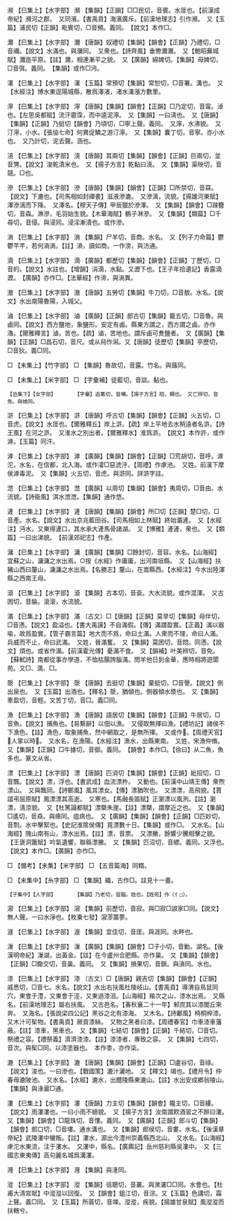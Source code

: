 <!-- { "loadSidebar": true } -->
濒	【巳集上】【水字部】	瀕	【集韻】【正韻】□□民切，音賓。水厓也。【前漢成帝紀】瀕河之郡。　又同濱。【書禹貢】海濱廣斥。【前漢地理志】引作瀕。　又【玉篇】浦民切【正韻】毗賓切，□音頻。義同。　【說文】本作□。

濔	【巳集上】【水字部】	濔	【唐韻】奴禮切【集韻】【韻會】【正韻】乃禮切，□音禰。【說文】水滿也。與瀰同。　又衆也。【詩齊風】垂轡濔濔。　又【鮑昭蕪城賦】濔迤平原。【註】濔，相連漸平之貌。　又【廣韻】綿婢切。【集韻】母婢切，□音弭。義同。　【集韻】或作□沔。

濖	【巳集上】【水字部】	濖	【玉篇】常預切【集韻】常恕切，□音署。溝也。　又【水經注】博水東逕陽城縣，散爲澤渚，渚水濖漲方數里。

濘	【巳集上】【水字部】	濘	【唐韻】【集韻】【韻會】【正韻】□乃定切，音甯。淖也。【左思吳都賦】流汗霢霂，而中逵泥濘。　又【集韻】一曰淸也。　又【唐韻】【集韻】【正韻】乃挺切【韻會】乃頃切，□寧上聲。義同。　又濘，水沸貌。　又汀濘，小水。【張協七命】何異促鱗之游汀濘。　又【集韻】囊丁切，音寧。亦小水也。　又乃計切，泥去聲。涵也。

滰	【巳集上】【水字部】	滰	【唐韻】其兩切【集韻】【韻會】【正韻】巨兩切，並音勥。【說文】浚乾漬米也。　又【揚子方言】乾黏曰滰。　又【集韻】渠映切，音競。□也。

滲	【巳集上】【水字部】	滲	【唐韻】【集韻】【韻會】【正韻】□所禁切，音罧。【說文】下漉也。【司馬相如封禪書】滋液滲漉。　又滲漓，流貌。【揚雄河東賦】澤滲漓而下降。　又澤名。【穆天子傳】甲辰獵於滲澤。　又【集韻】【韻會】□疎簪切，音森。淋滲，毛羽始生貌。【木華海賦】鶴子淋滲。　又【集韻】【類篇】□千尋切，音侵。與浸同。浸淫漸漬也。或作滲。

滳	【巳集上】【水字部】	滳	【集韻】尸羊切，音商。水名。　又【列子力命篇】鬱鬱芊芊，若何滳滳。【註】滳，讀如商。一作滂，與汸通。

滴	【巳集上】【水字部】	滴	【廣韻】都歷切【集韻】【韻會】【正韻】丁歷切，□音的。【說文】水註也。【增韻】涓滴，水點。又瀝下也。【王子年拾遺記】香露滴瀝。　【廣韻】亦作□。【法華經】作渧，與滳異。

滶	【巳集上】【水字部】	滶	【唐韻】五勞切【集韻】牛刀切，□音敖。水名。【說文】水出南陽魯陽，入城父。

滷	【巳集上】【水字部】	滷	【廣韻】【正韻】郎古切【集韻】籠五切，□音魯。與鹵同。【說文】西方鹽地，象鹽形。安定有鹵。縣東方謂之，西方謂之鹵。亦作瀂。【爾雅釋言】滷，苦也。【疏】滷，苦地也。謂斥鹵可煑鹽者。　又【廣韻】【集韻】【正韻】□昌石切，音尺。或从舄作潟。又【唐韻】徒歷切【集韻】亭歷切，□音狄。義□同。

□	【未集上】【竹字部】	□	【集韻】魯故切，音露。竹名。與簬同。

□	【未集上】【米字部】	□	【字彙補】徒藍切，音談。黏也。

	【丑集下】【女字部】		【字彙】追萬切，音囀。【揚子方言】抱，耦也。　又亡辨切，音免。與娩同。

滸	【巳集上】【水字部】	滸	【唐韻】呼古切【集韻】【韻會】【正韻】火五切，□音虎。【說文】水厓也。【爾雅釋丘】岸上滸。【疏】岸上平地去水稍遠者名滸。【詩王風】在河之滸。　又淮水之別出者。【爾雅釋水】淮爲滸。　【說文】本作許，或作滹。【玉篇】同汻。

滹	【巳集上】【水字部】	滹	【廣韻】【集韻】【韻會】【正韻】□荒胡切，音呼。滹沱，水名，在信都，北入海。或作瀖□惡淲泘。【周禮】作虖池。　又姓。前漢下摩侯滹毒泥。　又【集韻】火五切，音虎。與滸同。詳滸字註。

滺	【巳集上】【水字部】	滺	【廣韻】以周切【集韻】【韻會】夷周切，□音由。水流貌。【詩衞風】淇水滺滺。【集韻】通作悠。

滻	【巳集上】【水字部】	滻	【唐韻】【集韻】【韻會】所□切【正韻】楚□切，□音產。水名。【說文】水出京兆藍田谷。【司馬相如上林賦】終始灞滻。　又【水經注】沔水，又東得滻口，其水承大滻馬骨諸湖。　又【博雅】滻滻，衆也。　又【類篇】一曰出涕貌。　【前漢郊祀志】作產。

滽	【巳集上】【水字部】	滽	【廣韻】【集韻】□餘封切，音容。水名。【山海經】宜蘇之山，滽滽之水出焉。○按《水經》作庸庸，出河南垣縣。　又【山海經】扶豬山西曰釐山，滽滽之水出焉。【名勝志】釐山，在嵩縣西。【水經注】今水出陸渾縣之西南王母。

滾	【巳集上】【水字部】	滾	【集韻】古本切，音袞。大水流貌。或作混渾。　又古困切，音腀。滾滾，水流貌。

滿	【巳集上】【水字部】	滿	〔古文〕□【唐韻】【正韻】莫旱切【集韻】母伴切，□音懣。【說文】盈溢也。【書大禹謨】不自滿假。【傳】滿謂盈實。【正義】滿以器喩，故爲盈實。【管子霸言篇】地大而不爲，命曰土滿。人衆而不理，命曰人滿。兵威而不止，命曰武滿。　又姓，晉滿奮。　又【集韻】莫困切，音悶。同懣。【說文】煩也。或省作滿。【前漢霍光傳】憂滿不食。　又【韻補】叶美辨切，音免。【蘇軾詩】南都從事亦學道，不恤枯腸誇腦滿。問羊他日到金華，應時相將遊閬苑。又□、満、□。 

漀	【巳集上】【水字部】	漀	【唐韻】去挺切【集韻】棄挺切，□音謦。【說文】側出泉也。　又【玉篇】出酒也。【釋名】漀，猶傾也。側器傾水漿也。　又【集韻】牽盈切，音輕。又苦丁切，音□。義□同。

漁	【巳集上】【水字部】	漁	【唐韻】語居切【集韻】【韻會】【正韻】牛居切，□音魚。【說文】捕魚也。【易繫辭】以佃以漁。　又侵取無擇曰漁。【禮坊記】諸侯不下漁色。【註】漁色，取象捕魚，然中網取之，是無所擇。　又或作。【周禮天官】人掌以時。　又水名，在漁陽。【水經注】漁水，出縣東南。　又姓，宋漁仲脩。　又【集韻】【正韻】□牛據切，音御。義同。　【韻會】本作□。【徐曰】从二魚，魚多也。篆文从省。

漂	【巳集上】【水字部】	漂	【唐韻】匹消切【集韻】【韻會】【正韻】紕招切，□音飄。【說文】漂，浮也。【書武成】血流漂杵。　又動也。【前漢中山靖王傳】衆煦漂山。　又與飄同。【詩鄭風】風其漂女。【傳】漂猶吹也。　又漂漂，高飛貌。【賈誼弔屈原賦】鳳漂漂其高逝。　又寒也。【馬融長笛賦】正瀏漂以風洌。【註】瀏漂，淸涼貌。　又【杜篤論都賦】漂槩朱崖。【註】漂槩，謂摩近之也。　又【集韻】□遙切，音猋。與瘭同。疽病也。　又【廣韻】【集韻】【韻會】【正韻】□匹妙切，音剽。水中擊絮也。【史記淮隂侯傳】竟漂數十日。【集韻】或作□。　又水名。【山海經】隗山南有山，漂水出焉。【註】漂，音票。　又漂撇，餘響少騰相擊之貌。【王褒洞簫賦】吟氣遺響，聯緜漂撇。　又【集韻】匹沼切，音縹。義同。又浮也。　【說文】本作□。【廣韻】亦作□。

□	【備考】【未集】【米字部】	□	【五音篇海】同糈。

□	【未集中】【糸字部】	□	【集韻】織，古作□。註見十一畫。

	【子集中】【人字部】		【集韻】乃老切，音腦。姓也。【姓苑】作〈亻□〉。

漃	【巳集上】【水字部】	漃	【集韻】前歷切，音寂。與□寂□諔家□同。【說文】無人聲。一曰水淨也。【枚乗七發】漃漻薵蓼。

漄	【巳集上】【水字部】	漄	【集韻】宜佳切，音厓。與涯同。水畔也。

漅	【巳集上】【水字部】	漅	【廣韻】【集韻】【韻會】□子小切，音勦。湖名。【後漢明帝紀】漅湖，出黃金。【註】在今盧州合肥縣。亦作巢。　又【集韻】【韻會】【正韻】□鋤交切，音巢。義同。　又【集韻】損果切，音鎖。與溑同。水也。

漆	【巳集上】【水字部】	漆	〔古文〕□【唐韻】親吉切【集韻】【韻會】【正韻】戚悉切，□音七。水名。【說文】水出右扶風杜陵岐山。【書禹貢】導渭自鳥鼠同穴，東會于澧，又東會于涇，又東過漆沮。【山海經】羭次之山，漆水出焉。　又縣名。【前漢地理志】屬右扶風。　又古邑名。【春秋襄二十一年】邾庶其以漆閭丘來奔。　又海名。【張說梁四公記】黑谷之北有漆海。　又木名。【詩鄘風】椅桐梓漆。　又木汁可髤物。【書禹貢】厥貢漆絲。　又物之黑者曰漆。【周禮春官】巾車漆車藩蔽。【註】漆車，黑車也。　又【集韻】七結切【韻會】【正韻】千結切，□音切。祭禮之容。【禮祭義】濟濟漆漆。【註】漆漆者，專致之容。　又【集韻】七四切，音次。與髤□同。以漆塗器也。　本作桼，亦作柒。

漉	【巳集上】【水字部】	漉	【唐韻】【集韻】【韻會】【正韻】□盧谷切，音祿。【說文】浚也。一曰滲也。【戰國策】漉汁灑地。　又【釋文】竭也。【禮月令】仲春毋漉陂池。　又水名。【水經】漉水，出醴陵縣東漉山。【註】水出安成鄕翁陵山。　【集韻】與淥盝□通。

漊	【巳集上】【水字部】	漊	【唐韻】力主切【集韻】【韻會】隴主切，□音縷。【說文】雨漊漊也。一曰小雨不絕貌。　又【揚子方言】汝南謂飮酒習之不醉曰漊。　又【集韻】【韻會】□龍珠切，音慺。義同。　又【廣韻】【正韻】郎斗切【集韻】【韻會】郎口切，□音塿。通水溝也。　又【集韻】郎侯切，音婁。水名。【後漢章帝紀】武陵漊中蠻叛。【註】漊水，源出今澧州崇義縣西北山。　又水名。【山海經】虖沱水東流，注于漊水。　又漊中，縣名。【廣輿記】岳州慈利縣吳漊中。　又【三國志東夷傳】高句麗名城爲溝漊。

漋	【巳集上】【水字部】	漋	【集韻】與湰同。

漎	【巳集上】【水字部】	漎	【集韻】徂聰切，音叢。與潨灇□□同。水會也。【杜甫大淸宮賦】中漎漎以回復。　又【韻會】鉏江切，音淙。又【玉篇】色講切，霜上聲。義□同。　又【玉篇】所蓊切，音竦。漎漎，疾貌。【揚雄甘泉賦】風漎漎而扶轄兮。


